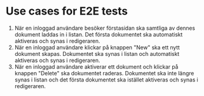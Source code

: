 # Use cases for E2E tests

1. När en inloggad användare besöker förstasidan ska samtliga av dennes dokument laddas in i listan. Det första dokumentet ska automatiskt aktiveras och synas i redigeraren.
2. När en inloggad användare klickar på knappen "New" ska ett nytt dokument skapas. Dokumentet ska synas i listan och automatiskt aktiveras och synas i redigeraren.
3. När en inloggad användare aktiverar ett dokument och klickar på knappen "Delete" ska dokumentet raderas. Dokumentet ska inte längre synas i listan och det första dokumentet ska istället aktiveras och synas i redigeraren.
